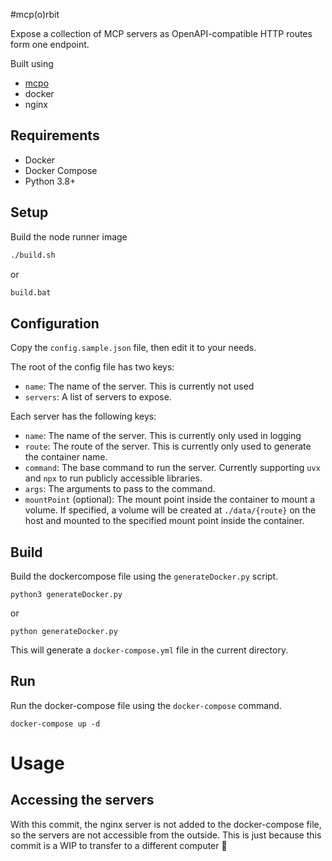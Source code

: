 #mcp(o)rbit

Expose a collection of MCP servers as OpenAPI-compatible HTTP routes form one endpoint.

Built using

- [mcpo](https://github.com/open-webui/mcpo)
- docker
- nginx

## Requirements
- Docker
- Docker Compose
- Python 3.8+

## Setup
Build the node runner image
```bash
./build.sh
```
or
```cmd
build.bat
```

## Configuration

Copy the `config.sample.json` file, then edit it to your needs.

The root of the config file has two keys:
- `name`: The name of the server. This is currently not used
- `servers`: A list of servers to expose.

Each server has the following keys:
- `name`: The name of the server. This is currently only used in logging
- `route`: The route of the server. This is currently only used to generate the container name.
- `command`: The base command to run the server. Currently supporting `uvx` and `npx` to run publicly accessible libraries.
- `args`: The arguments to pass to the command.
- `mountPoint` (optional): The mount point inside the container to mount a volume. If specified, a volume will be created at `./data/{route}` on the host and mounted to the specified mount point inside the container.

## Build

Build the dockercompose file using the `generateDocker.py` script.
```
python3 generateDocker.py
```
or
```
python generateDocker.py
```
This will generate a `docker-compose.yml` file in the current directory.

## Run

Run the docker-compose file using the `docker-compose` command.
```
docker-compose up -d
```

# Usage

## Accessing the servers

With this commit, the nginx server is not added to the docker-compose file, so the servers are not accessible from the outside. This is just because this commit is a WIP to transfer to a different computer 🤣